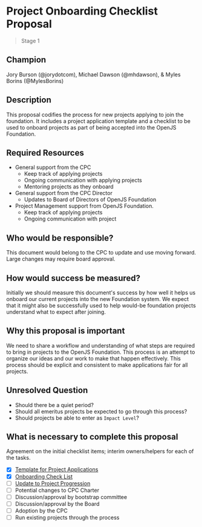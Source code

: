 # Project Onboarding Checklist Proposal
> Stage 1

## Champion

Jory Burson (@jorydotcom), Michael Dawson (@mhdawson), & Myles Borins (@MylesBorins)

## Description

This proposal codifies the process for new projects applying to join the foundation. It includes a project application template and a checklist to be used to onboard projects as part of being accepted into the OpenJS Foundation.

## Required Resources

* General support from the CPC
  - Keep track of applying projects
  - Ongoing communication with applying projects
  - Mentoring projects as they onboard
* General support from the CPC Director
  - Updates to Board of Directors of OpenJS Foundation
* Project Management support from OpenJS Foundation.
  - Keep track of applying projects
  - Ongoing communication with project

## Who would be responsible?

This document would belong to the CPC to update and use moving forward. Large changes may require board approval.

## How would success be measured?

Initially we should measure this document's success by how well it helps us onboard our current projects into the new Foundation system. We expect that it might also be successfully used to help would-be foundation projects understand what to expect after joining.

## Why this proposal is important

We need to share a workflow and understanding of what steps are required to bring in projects to the OpenJS Foundation. This process is an attempt to organize our ideas and our work to make that happen effectively. This process should be explicit and consistent to make applications fair for all projects.

## Unresolved Question

* Should there be a quiet period?
* Should all emeritus projects be expected to go through this process?
* Should projects be able to enter as `Impact Level`?

## What is necessary to complete this proposal

Agreement on the initial checklist items; interim owners/helpers for each of the tasks.

- [x] [Template for Project Applications](./NEW_PROJECT_APPLICATION.md)
- [x] [Onboarding Check List](./NEW_PROJECT_APPLICATION.md#onboarding-checklist)
- [ ] [Update to Project Progression](https://github.com/openjs-foundation/bootstrap/pull/158)
- [ ] Potential changes to CPC Charter
- [ ] Discussion/approval by bootstrap committee
- [ ] Discussion/approval by the Board
- [ ] Adoption by the CPC
- [ ] Run existing projects through the process
